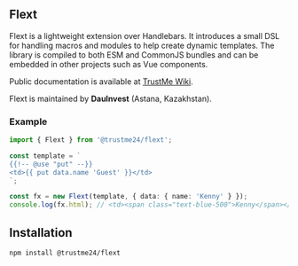 ## Flext

Flext is a lightweight extension over Handlebars. It introduces a small DSL for handling macros and modules to help create dynamic templates. The library is compiled to both ESM and CommonJS bundles and can be embedded in other projects such as Vue components.

Public documentation is available at [TrustMe Wiki](https://trustmekz.atlassian.net/wiki/external/MTUwYzM5NjUzNDE4NDViMGJlMTliOWEzNzM1Y2RiZWE).

Flext is maintained by **DauInvest** (Astana, Kazakhstan).

### Example
```ts
import { Flext } from '@trustme24/flext';

const template = `
{{!-- @use "put" --}}
<td>{{ put data.name 'Guest' }}</td>
`;

const fx = new Flext(template, { data: { name: 'Kenny' } });
console.log(fx.html); // <td><span class="text-blue-500">Kenny</span></td>
```

## Installation

```bash
npm install @trustme24/flext
```
